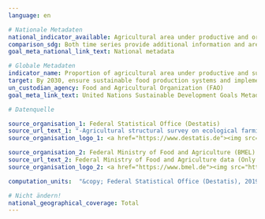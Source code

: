 ```yaml
---
language: en

# Nationale Metadaten
national_indicator_available: Agricultural area under productive and organic agriculture practices <br> Ecological farming area in total agricultural area
comparison_sdg: Both time series provide additional information and are not compliant with the international metadata description.
goal_meta_national_link_text: National metadata

# Globale Metadaten
indicator_name: Proportion of agricultural area under productive and sustainable agriculture
target: By 2030, ensure sustainable food production systems and implement resilient agricultural practices that increase productivity and production, that help maintain ecosystems, that strengthen capacity for adaptation to climate change, extreme weather, drought, flooding and other disasters and that progressively improve land and soil quality
un_custodian_agency: Food and Agricultural Organization (FAO)
goal_meta_link_text: United Nations Sustainable Development Goals Metadata

# Datenquelle

source_organisation_1: Federal Statistical Office (Destatis)
source_url_text_1: "-Agricultural structural survey on ecological farming- subject-matter series 3, series 2.2.1 (Only available in German)"
source_organisation_logo_1: <a href="https://www.destatis.de"><img src="https://g205sdgs.github.io/sdg-indicators/public/LogosEn/destatis.png" alt="Logo Destatis" /></a>

source_organisation_2: Federal Ministry of Food and Agriculture (BMEL)
source_url_text_2: Federal Ministry of Food and Agriculture data (Only available in German)
source_organisation_logo_2: <a href="https://www.bmel.de"><img src="https://g205sdgs.github.io/sdg-indicators/public/ LogosEn /bmel.png" alt="Logo BMEL" /></a>

computation_units:  "&copy; Federal Statistical Office (Destatis), 2019"

# Nicht ändern!
national_geographical_coverage: Total
---
```

